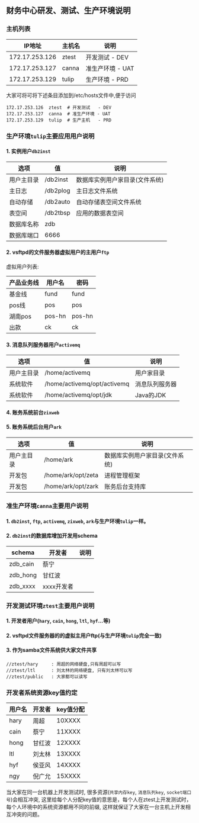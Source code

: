 ## 财务中心研发、测试、生产环境说明

###  主机列表

|   IP地址           |     主机名  | 说明            |
| ------------      | -----------| ------------    |
|   172.17.253.126  | ztest      | 开发测试   - DEV |
|   172.17.253.127  | canna      | 准生产环境 - UAT |
|   172.17.253.129  | tulip      | 生产环境   - PRD |
   
大家可将可将下述条目添加到/etc/hosts文件中,便于访问

```
172.17.253.126  ztest  # 开发测试   - DEV
172.17.253.127  canna  # 准生产环境 - UAT
172.17.253.129  tulip  # 生产主机   - PRD
```
   
### 生产环境`tulip`主要应用用户说明

#### 1. 实例用户`db2inst`

   |   选项        |           值  | 说明 |
   | ------------ | ------------- | ------------ |
   | 用户主目录   | /db2inst      | 数据库实例用户家目录(文件系统) |
   | 主日志       | /db2plog      | 主日志文件系统 |      
   | 自动存储     | /db2auto      | 自动存储表空间文件系统 |
   | 表空间       | /db2tbsp      | 应用的数据表空间 |
   | 数据库名称   |  zdb          |  |
   | 数据库端口   |  6666         |  |
   
#### 2. vsftpd的文件服务器虚拟用户的主用户`ftp`
    
   虚拟用户列表:
   
   |   产品业务线 | 用户名    |   密码       |
   | ------------ | --------- | ------------ |
   | 基金线       | fund      | fund         |
   | pos线        | pos       | pos          |
   | 湖南pos      | pos-hn    | pos-hn       |
   | 出款         | ck        | ck           |
   
   
#### 3. 消息队列服务器用户`activemq`
   
   |   选项       |           值                | 说明           |
   | ------------ | --------------------------- | -------------- |
   | 用户主目录   | /home/activemq              | 用户家目录     |
   | 系统软件     | /home/activemq/opt/activemq | 消息队列服务器 |
   | 系统软件     | /home/activemq/opt/jdk      | Java的JDK      |

#### 4. 账务系统前台`zixweb`
      
#### 5. 账务系统后台用户`ark`
   
   |   选项       |           值         | 说明                           |
   | ------------ | -------------------- | ------------------------------ |
   | 用户主目录   | /home/ark            | 数据库实例用户家目录(文件系统) |
   | 开发包       | /home/ark/opt/zeta   | 进程管理框架                   |      
   | 开发包       | /home/ark/opt/zark   | 账务后台支持库                 |
   
### 准生产环境`canna`主要用户说明
   
#### 1. `db2inst`, `ftp`, `activemq`, `zixweb`, `ark`与生产环境`tulip`一样。
   
#### 2. `db2inst`的数据库增加开发用schema 
   
   |   schema     |    开发者      | 说明 |
   | ------------ | ------------- | ------------ |
   | zdb_cain     |  蔡宁          |  |
   | zdb_hong     | 甘红波         |  |      
   | zdb_xxxx     | xxxx开发者     | |
   
### 开发测试环境`ztest`主要用户说明

#### 1. 开发者用户(`hary`, `cain`, `hong`, `ltl`, `hyf`...等)

#### 2. vsftpd文件服务器的的虚拟主用户ftp(与生产环境`tulip`完全一致)

#### 3. 作为samba文件系统供大家文件共享

   ```
   //ztest/hary     : 周超的网络硬盘,只有周超可以写
   //ztest/ltl      : 刘太林的网络硬盘, 只有刘太林可以写
   //ztest/public   : 大家都可以读写
   ```

### 开发者系统资源key值约定

|   用户名     |    开发者     | key值分配 |
| ------------ | ------------- | ----------|
| hary         | 周超          | 10XXXX    |
| cain         | 蔡宁          | 11XXXX    |
| hong         | 甘红波        | 12XXXX    |      
| ltl          | 刘太林        | 13XXXX    |
| hyf          | 侯亚风        | 14XXXX    |
| ngy          | 倪广允        | 15XXXX    |

当大家在同一台机器上开发测试时, 很多资源(`共享内存key`, `消息队列key`, `socket端口号`)会相互冲突,
这里给每个人分配key值的意思是，每个人在ztest上开发测试时， 每个人环境中的系统资源都用不同的前缀,
这样就保证了大家在一台主机上开发相互冲突的问题。 




